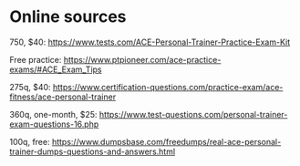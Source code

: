 # Online sources

750, $40: https://www.tests.com/ACE-Personal-Trainer-Practice-Exam-Kit 

Free practice: https://www.ptpioneer.com/ace-practice-exams/#ACE_Exam_Tips 

275q, $40: https://www.certification-questions.com/practice-exam/ace-fitness/ace-personal-trainer

360q, one-month, $25: https://www.test-questions.com/personal-trainer-exam-questions-16.php

100q, free: https://www.dumpsbase.com/freedumps/real-ace-personal-trainer-dumps-questions-and-answers.html
